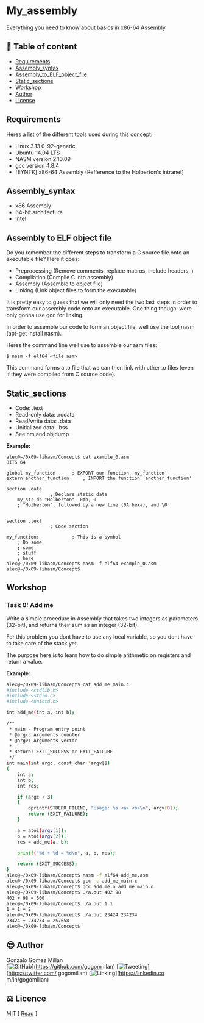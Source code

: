 # My_assembly
Everything you need to know about basics in x86-64 Assembly

## :book: Table of content
- [Requirements](#Requirements)
- [Assembly_syntax](#Assembly_syntax)
- [Assembly_to_ELF_object_file](#Assembly)
- [Static_sections](#Static_sections)
- [Workshop](#Workshop)
- [Author](#Author)
- [License](#License)

## Requirements
Heres a list of the different tools used during this concept: 
- Linux 3.13.0-92-generic
- Ubuntu 14.04 LTS
- NASM version 2.10.09
- gcc version 4.8.4
- [EYNTK] x86-64 Assembly (Refference to the Holberton's intranet)

## Assembly_syntax
- x86 Assembly
- 64-bit architecture
- Intel

## Assembly to ELF object file
Do you remember the different steps to transform a C source file onto an
executable file? Here it goes:

- Preprocessing (Remove comments, replace macros, include headers, )
- Compilation (Compile C into assembly)
- Assembly (Assemble to object file)
- Linking (Link object files to form the executable)

It is pretty easy to guess that we will only need the two last steps in order
to transform our assembly code onto an executable. One thing though: were only
gonna use gcc for linking.

In order to assemble our code to form an object file, well use the tool nasm
(apt-get install nasm).

Heres the command line well use to assemble our asm files:
```
$ nasm -f elf64 <file.asm>
```
This command forms a .o file that we can then link with other .o files (even
if they were compiled from C source code).

## Static_sections

- Code: .text
- Read-only data: .rodata
- Read/write data: .data
- Unitialized data: .bss
- See nm and objdump


**Example:**
```
alex@~/0x09-libasm/Concept$ cat example_0.asm 
BITS 64

global my_function      ; EXPORT our function 'my_function'
extern another_function     ; IMPORT the function 'another_function'

section .data
                ; Declare static data
    my_str db "Holberton", 0Ah, 0
    ; "Holberton", followed by a new line (0A hexa), and \0


section .text
                ; Code section

my_function:            ; This is a symbol
    ; Do some
    ; some
    ; stuff
    ; here
alex@~/0x09-libasm/Concept$ nasm -f elf64 example_0.asm 
alex@~/0x09-libasm/Concept$ 
```

## Workshop

### Task 0: Add me

Write a simple procedure in Assembly that takes two integers as parameters
(32-bit), and returns their sum as an integer (32-bit).  

For this problem you dont have to use any local variable, so you dont have to
take care of the stack yet.  

The purpose here is to learn how to do simple arithmetic on registers and return
a value.

**Example:**  
```bash
alex@~/0x09-libasm/Concept$ cat add_me_main.c 
#include <stdlib.h>
#include <stdio.h>
#include <unistd.h>

int add_me(int a, int b);

/**
 * main - Program entry point
 * @argc: Arguments counter
 * @argv: Arguments vector
 *
 * Return: EXIT_SUCCESS or EXIT_FAILURE
 */
int main(int argc, const char *argv[])
{
    int a;
    int b;
    int res;

    if (argc < 3)
    {
        dprintf(STDERR_FILENO, "Usage: %s <a> <b>\n", argv[0]);
        return (EXIT_FAILURE);
    }

    a = atoi(argv[1]);
    b = atoi(argv[2]);
    res = add_me(a, b);

    printf("%d + %d = %d\n", a, b, res);

    return (EXIT_SUCCESS);
}
alex@~/0x09-libasm/Concept$ nasm -f elf64 add_me.asm 
alex@~/0x09-libasm/Concept$ gcc -c add_me_main.c 
alex@~/0x09-libasm/Concept$ gcc add_me.o add_me_main.o 
alex@~/0x09-libasm/Concept$ ./a.out 402 98
402 + 98 = 500
alex@~/0x09-libasm/Concept$ ./a.out 1 1
1 + 1 = 2
alex@~/0x09-libasm/Concept$ ./a.out 23424 234234
23424 + 234234 = 257658
alex@~/0x09-libasm/Concept$ 
```

## :sunglasses: Author
Gonzalo Gomez Millan  
[![GitHub](https://img.shields.io/badge/github-%23100000.svg?&style=for-the-badge&logo=github&logoColor=white)](https://github.com/gogom    illan)
[![Tweeting](https://img.shields.io/badge/twitter-%231DA1F2.svg?&style=for-the-badge&logo=twitter&logoColor=white)](https://twitter.com/    gogomillan)
[![Linking](https://img.shields.io/badge/linkedin-%230077B5.svg?&style=for-the-badge&logo=linkedin&logoColor=white)](https://linkedin.co    m/in/gogomillan)

## :balance_scale: Licence
MIT
\[ [Read](LICENSE) \]
